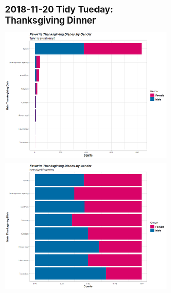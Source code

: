 # 2018-11-20 Tidy Tueday: Thanksgiving Dinner

![Plot1](https://github.com/RDelgado1980/dataviz/blob/main/tidytuesday/20181120/Rplot1.png?raw=true)

![Plot1](https://github.com/RDelgado1980/dataviz/blob/main/tidytuesday/20181120/Rplot2.png?raw=true)
